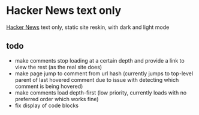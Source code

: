 # Hacker News text only

[Hacker News](https://news.ycombinator.com/) text only, static site reskin, with dark and light mode

## todo

- make comments stop loading at a certain depth and provide a link to view the rest (as the real site does)
- make page jump to comment from url hash (currently jumps to top-level parent of last hovered comment due to issue with detecting which comment is being hovered)
- make comments load depth-first (low priority, currently loads with no preferred order which works fine)
- fix display of code blocks
